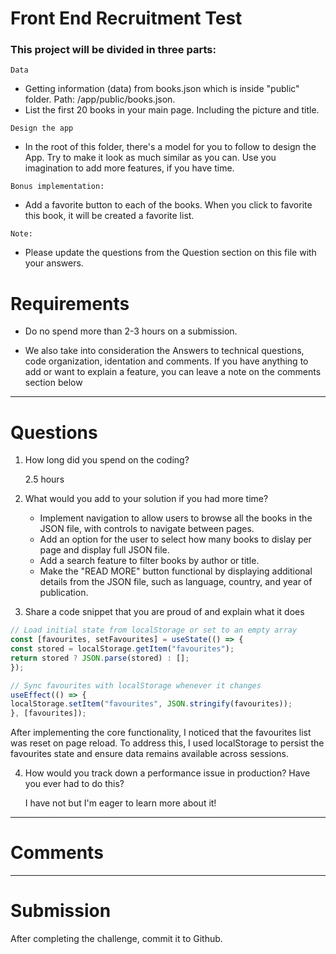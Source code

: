 # Front End Recruitment Test

### This project will be divided in three parts:

`Data`

- Getting information (data) from books.json which is inside "public" folder. Path: /app/public/books.json.
- List the first 20 books in your main page. Including the picture and title.

`Design the app`

- In the root of this folder, there's a model for you to follow to design the App. Try to make it look as much similar as you can. Use you imagination to add more features, if you have time.

`Bonus implementation:`

- Add a favorite button to each of the books. When you click to favorite this book, it will be created a favorite list.

`Note: `

- Please update the questions from the Question section on this file with your answers.

# Requirements

- Do no spend more than 2-3 hours on a submission.

- We also take into consideration the Answers to technical questions, code organization, identation and comments. If you have anything to add or want to explain a feature, you can leave a note on the comments section below

---

# Questions

1. How long did you spend on the coding?

    2.5 hours

2. What would you add to your solution if you had more time?

    - Implement navigation to allow users to browse all the books in the JSON file, with controls to navigate
      between pages. 
    - Add an option for the user to select how many books to dislay per page and display full JSON file. 
    -  Add a search feature to filter books by author or title.
    - Make the "READ MORE" button functional by displaying additional details from the JSON file, such as language, country, and year of publication.

3. Share a code snippet that you are proud of and explain what it does

  ```js
// Load initial state from localStorage or set to an empty array
const [favourites, setFavourites] = useState(() => {
  const stored = localStorage.getItem("favourites");
  return stored ? JSON.parse(stored) : [];
});

// Sync favourites with localStorage whenever it changes
useEffect(() => {
  localStorage.setItem("favourites", JSON.stringify(favourites));
}, [favourites]);
```
  After implementing the core functionality, I noticed that the favourites list was reset on page reload. To address this, I used localStorage to persist the favourites state and ensure data remains available across sessions.


4. How would you track down a performance issue in production? Have you ever had to do this?

    I have not but I'm eager to learn more about it! 
---

# Comments

---

# Submission

After completing the challenge, commit it to Github.
